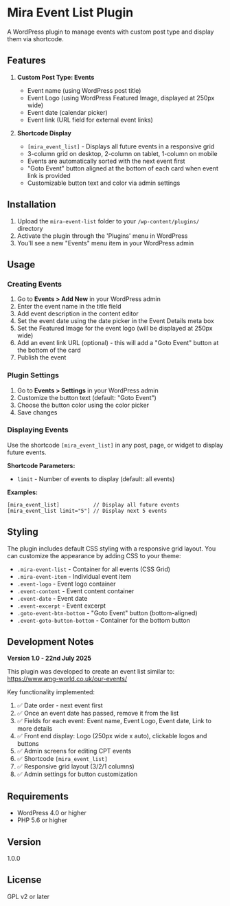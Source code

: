 # Mira Event List Plugin

A WordPress plugin to manage events with custom post type and display them via shortcode.

## Features

1. **Custom Post Type: Events**
   - Event name (using WordPress post title)
   - Event Logo (using WordPress Featured Image, displayed at 250px wide)
   - Event date (calendar picker)
   - Event link (URL field for external event links)

2. **Shortcode Display**
   - `[mira_event_list]` - Displays all future events in a responsive grid
   - 3-column grid on desktop, 2-column on tablet, 1-column on mobile
   - Events are automatically sorted with the next event first
   - "Goto Event" button aligned at the bottom of each card when event link is provided
   - Customizable button text and color via admin settings

## Installation

1. Upload the `mira-event-list` folder to your `/wp-content/plugins/` directory
2. Activate the plugin through the 'Plugins' menu in WordPress
3. You'll see a new "Events" menu item in your WordPress admin

## Usage

### Creating Events

1. Go to **Events > Add New** in your WordPress admin
2. Enter the event name in the title field
3. Add event description in the content editor
4. Set the event date using the date picker in the Event Details meta box
5. Set the Featured Image for the event logo (will be displayed at 250px wide)
6. Add an event link URL (optional) - this will add a "Goto Event" button at the bottom of the card
7. Publish the event

### Plugin Settings

1. Go to **Events > Settings** in your WordPress admin
2. Customize the button text (default: "Goto Event")
3. Choose the button color using the color picker
4. Save changes

### Displaying Events

Use the shortcode `[mira_event_list]` in any post, page, or widget to display future events.

**Shortcode Parameters:**
- `limit` - Number of events to display (default: all events)

**Examples:**
```
[mira_event_list]           // Display all future events
[mira_event_list limit="5"] // Display next 5 events
```

## Styling

The plugin includes default CSS styling with a responsive grid layout. You can customize the appearance by adding CSS to your theme:

- `.mira-event-list` - Container for all events (CSS Grid)
- `.mira-event-item` - Individual event item
- `.event-logo` - Event logo container
- `.event-content` - Event content container
- `.event-date` - Event date
- `.event-excerpt` - Event excerpt
- `.goto-event-btn-bottom` - "Goto Event" button (bottom-aligned)
- `.event-goto-button-bottom` - Container for the bottom button

## Development Notes

**Version 1.0 - 22nd July 2025**

This plugin was developed to create an event list similar to: https://www.amg-world.co.uk/our-events/

Key functionality implemented:
1. ✅ Date order - next event first
2. ✅ Once an event date has passed, remove it from the list
3. ✅ Fields for each event: Event name, Event Logo, Event date, Link to more details
4. ✅ Front end display: Logo (250px wide x auto), clickable logos and buttons
5. ✅ Admin screens for editing CPT events
6. ✅ Shortcode `[mira_event_list]`
7. ✅ Responsive grid layout (3/2/1 columns)
8. ✅ Admin settings for button customization

## Requirements

- WordPress 4.0 or higher
- PHP 5.6 or higher

## Version

1.0.0

## License

GPL v2 or later
